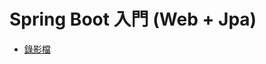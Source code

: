 # Spring Boot 入門 (Web + Jpa)

- [錄影檔](https://drive.google.com/file/d/1ldyKJ_fwswKCGwQtkhGtfGetGfeiQxtc/view?usp=drive_link)